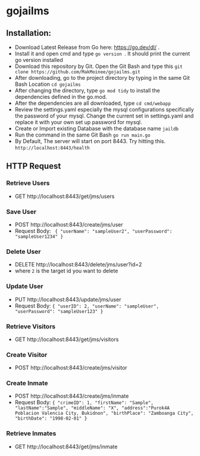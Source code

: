 # gojailms

## Installation:
- Download Latest Release from Go here: https://go.dev/dl/ .
- Install it and open cmd and type ``go version ``. It should print the current go version installed
- Download this repository by Git. Open the Git Bash and type this `` git clone https://github.com/MakMoinee/gojailms.git ``
- After downloading, go to the project directory by typing in the same Git Bash Location `` cd gojailms ``
- After changing the directory, type ``go mod tidy`` to install the dependencies defined in the go.mod.
- After the dependencies are all downloaded, type `` cd cmd/webapp ``
- Review the settings.yaml especially the mysql configurations specifically the password of your mysql. Change the current set in settings.yaml and replace it with your own set up password for mysql.
- Create or Import existing Database with the database name ``jaildb``
- Run the command in the same Git Bash ``go run main.go``
- By Default, The server will start on port 8443. Try hitting this. ``http://localhost:8443/health``

## HTTP Request
### Retrieve Users
- GET http://localhost:8443/get/jms/users
### Save User
- POST http://localhost:8443/create/jms/user
- Request Body: 
`` {
    "userName": "sampleUser2",
    "userPassword": "sampleUser1234"
}``
### Delete User
- DELETE http://localhost:8443/delete/jms/user?id=2
- where `2` is the target id you want to delete
### Update User
- PUT http://localhost:8443/update/jms/user
- Request Body: `` {
    "userID": 2,
    "userName": "sampleUser",
    "userPassword": "sampleUser123"
} ``
### Retrieve Visitors
- GET http://localhost:8443/get/jms/visitors
### Create Visitor
- POST http://localhost:8443/create/jms/visitor
### Create Inmate
- POST http://localhost:8443/create/jms/inmate
- Request Body: `` {
    "crimeID": 1,
    "firstName": "Sample",
    "lastName":"Sample",
    "middleName": "X",
    "address":"Purok4A Poblacion Valencia City, Bukidnon",
    "birthPlace": "Zamboanga City",
    "birthDate": "1998-02-01"
} ``
### Retrieve Inmates
- GET http://localhost:8443/get/jms/inmate
